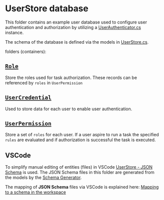 
# UserStore database

This folder contains an example user database used to configure user authentication and authorization by utilizing a
[UserAuthenticator.cs](../../../../Json/Fliox.Graph/UserAuth/UserDatabaseAuthenticator.cs) instance.

The schema of the database is defined via the models in [UserStore.cs](../../../../Json/Fliox.Graph/UserAuth/UserStore.cs).

folders (containers):

## [`Role`](./Role)

Store the roles used for task authorization. These records can be referenced by `roles` in `UserPermission`


## [`UserCredential`](./UserCredential)

Used to store data for each user to enable user authentication.


## [`UserPermission`](./UserPermission)

Store a set of `roles` for each user. If a user aspire to run a task the specified `rules` are evaluated
and if authorization is successful the task is executed.


## VSCode
To simplify manual editing of entities (files) in VSCode [UserStore - JSON Schema](../../Schema/JSON/UserStore) is used.
The JSON Schema files in this folder are generated from the models by the [Schema Generator](../../../Common/UnitTest/Fliox/Schema).

The mapping of **JSON Schema** files via VSCode is explained here:
[Mapping to a schema in the workspace](https://code.visualstudio.com/docs/languages/json#_mapping-to-a-schema-in-the-workspace)

